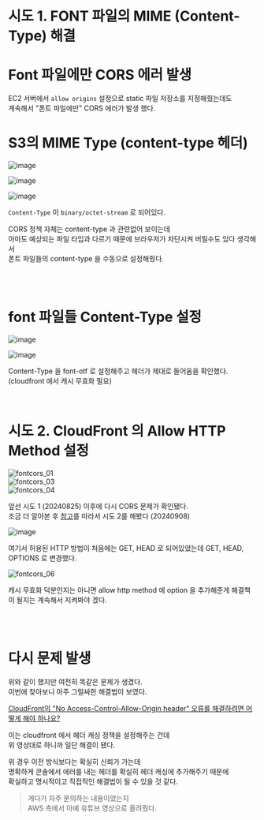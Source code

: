 # 시도 1. FONT 파일의 MIME (Content-Type) 해결

# Font 파일에만 CORS 에러 발생  

EC2 서버에서 <code>allow origins</code> 설정으로 static 파일 저장소를 지정해줬는데도  
계속해서 "폰트 파일에만" CORS 에러가 발생 했다.  

# S3의 MIME Type (content-type 헤더)  

![image](https://github.com/user-attachments/assets/f791f42a-ad00-4ec0-9ff1-d8b46deba773)  
  
![image](https://github.com/user-attachments/assets/dd0755b8-f015-4d0e-9bc5-e83ca3ab9a7e)  

![image](https://github.com/user-attachments/assets/b0ee5570-5ed2-474f-8b06-1a383bccdced)  

<code>Content-Type</code> 이 <code>binary/octet-stream</code> 로 되어있다.  

CORS 정책 자체는 content-type 과 관련없어 보이는데  
아마도 예상되는 파일 타입과 다르기 때문에 브라우저가 차단시켜 버릴수도 있다 생각해서  
폰트 파일들의 content-type 을 수동으로 설정해줬다.  
  
<br><br> 

# font 파일들 Content-Type 설정  

![image](https://github.com/user-attachments/assets/603706d7-56a9-4924-aa2e-f22ce9e2d41f)  
  
![image](https://github.com/user-attachments/assets/edf97a78-4aea-47a2-8f84-f3e0ed3d7fce)  
  
Content-Type 을 font-otf 로 설정해주고 헤더가 제대로 들어옴을 확인했다.  
(cloudfront 에서 캐시 무효화 필요)  

<br>

# 시도 2. CloudFront 의 Allow HTTP Method 설정
  
![fontcors_01](https://github.com/user-attachments/assets/30962779-ec7d-483b-992c-453cfccedfe4)   
![fontcors_03](https://github.com/user-attachments/assets/a681ebda-a42c-4573-8f98-8e373b1a9660)  
![fontcors_04](https://github.com/user-attachments/assets/0546097e-2ea2-4e84-8678-594f1df66a6a)  

앞선 시도 1 (20240825) 이후에 다시 CORS 문제가 확인됐다.  
조금 더 알아본 후 [참고](https://coding-groot.tistory.com/167)를 따라서 시도 2를 해봤다 (20240908) 
  
![image](https://github.com/user-attachments/assets/53d7ed2c-f4c9-429e-9846-5d9af8f6572c)  

여기서 허용된 HTTP 방법이 처음에는 GET, HEAD 로 되어있었는데 GET, HEAD, OPTIONS 로 변경했다.  

![fontcors_06](https://github.com/user-attachments/assets/ee40630b-7848-4ead-ab51-0fb52d0bdcd5)  
  
캐시 무효화 덕분인지는 아니면 allow http method 에 option 을 추가해준게 해결책이 될지는 계속해서 지켜봐야 겠다.

<br><br>

# 다시 문제 발생 

위와 같이 했지만 여전히 똑같은 문제가 생겼다.  
이번에 찾아보니 아주 그럴싸한 해결법이 보였다.  
  
[CloudFront의 "No Access-Control-Allow-Origin header" 오류를 해결하려면 어떻게 해야 하나요?](https://www.youtube.com/watch?v=FLUBO9GG4uU)  
  
이는 cloudfront 에서 헤더 캐싱 정책을 설정해주는 건데  
위 영상대로 하니까 일단 해결이 됐다.  
  
위 경우 이전 방식보다는 확실히 신뢰가 가는데  
명확하게 콘솔에서 에러를 내는 헤더를 확실히 헤더 캐싱에 추가해주기 때문에   
확실하고 명시적이고 직접적인 해결법이 될 수 있을 것 같다.  
  
> 게다가 자주 문의하는 내용이었는지      
> AWS 측에서 아예 유튜브 영상으로 올려줬다.    
